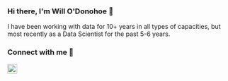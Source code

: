 ### Hi there, I'm Will O'Donohoe 👋
I have been working with data for 10+ years in all types of capacities, but most recently as a Data Scientist for the past 5-6 years.
### Connect with me 🤝
<a href="https://www.linkedin.com/in/will-o-donohoe-80798265">
  <img align="left" alt="Will O'Donohoe's Linkedin" width="22px" src="https://raw.githubusercontent.com/dheereshagrwal/colored-icons/master/svg/linkedin.svg" />
</a>
<!--
**21chubaka/21chubaka** is a ✨ _special_ ✨ repository because its `README.md` (this file) appears on your GitHub profile.

Here are some ideas to get you started:

- 🔭 I’m currently working on ...
- 🌱 I’m currently learning ...
- 👯 I’m looking to collaborate on ...
- 🤔 I’m looking for help with ...
- 💬 Ask me about ...
- 📫 How to reach me: ...
- 😄 Pronouns: ...
- ⚡ Fun fact: ...
-->
